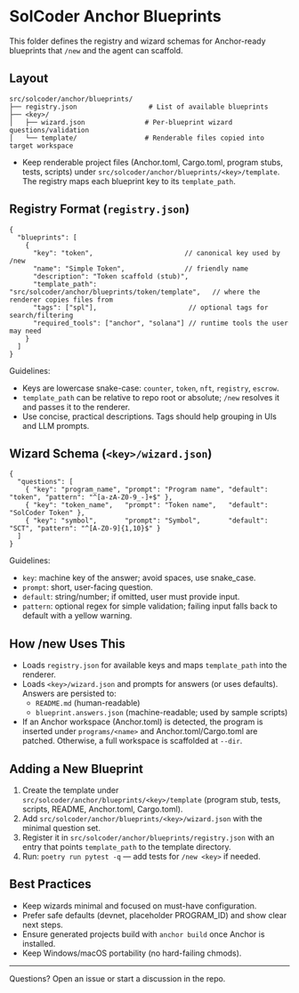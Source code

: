 # SolCoder Anchor Blueprints

This folder defines the registry and wizard schemas for Anchor-ready blueprints that `/new` and the agent can scaffold.

## Layout

```
src/solcoder/anchor/blueprints/
├── registry.json                  # List of available blueprints
├── <key>/
│   ├── wizard.json               # Per-blueprint wizard questions/validation
│   └── template/                 # Renderable files copied into target workspace
```

- Keep renderable project files (Anchor.toml, Cargo.toml, program stubs, tests, scripts) under `src/solcoder/anchor/blueprints/<key>/template`. The registry maps each blueprint key to its `template_path`.

## Registry Format (`registry.json`)

```jsonc
{
  "blueprints": [
    {
      "key": "token",                       // canonical key used by /new
      "name": "Simple Token",               // friendly name
      "description": "Token scaffold (stub)",
      "template_path": "src/solcoder/anchor/blueprints/token/template",   // where the renderer copies files from
      "tags": ["spl"],                       // optional tags for search/filtering
      "required_tools": ["anchor", "solana"] // runtime tools the user may need
    }
  ]
}
```

Guidelines:
- Keys are lowercase snake-case: `counter`, `token`, `nft`, `registry`, `escrow`.
- `template_path` can be relative to repo root or absolute; `/new` resolves it and passes it to the renderer.
- Use concise, practical descriptions. Tags should help grouping in UIs and LLM prompts.

## Wizard Schema (`<key>/wizard.json`)

```jsonc
{
  "questions": [
    { "key": "program_name", "prompt": "Program name", "default": "token", "pattern": "^[a-zA-Z0-9_-]+$" },
    { "key": "token_name",   "prompt": "Token name",   "default": "SolCoder Token" },
    { "key": "symbol",       "prompt": "Symbol",       "default": "SCT", "pattern": "^[A-Z0-9]{1,10}$" }
  ]
}
```

Guidelines:
- `key`: machine key of the answer; avoid spaces, use snake_case.
- `prompt`: short, user-facing question.
- `default`: string/number; if omitted, user must provide input.
- `pattern`: optional regex for simple validation; failing input falls back to default with a yellow warning.

## How /new Uses This
- Loads `registry.json` for available keys and maps `template_path` into the renderer.
- Loads `<key>/wizard.json` and prompts for answers (or uses defaults). Answers are persisted to:
  - `README.md` (human-readable)
  - `blueprint.answers.json` (machine-readable; used by sample scripts)
- If an Anchor workspace (Anchor.toml) is detected, the program is inserted under `programs/<name>` and Anchor.toml/Cargo.toml are patched. Otherwise, a full workspace is scaffolded at `--dir`.

## Adding a New Blueprint
1. Create the template under `src/solcoder/anchor/blueprints/<key>/template` (program stub, tests, scripts, README, Anchor.toml, Cargo.toml).
2. Add `src/solcoder/anchor/blueprints/<key>/wizard.json` with the minimal question set.
3. Register it in `src/solcoder/anchor/blueprints/registry.json` with an entry that points `template_path` to the template directory.
4. Run: `poetry run pytest -q` — add tests for `/new <key>` if needed.

## Best Practices
- Keep wizards minimal and focused on must-have configuration.
- Prefer safe defaults (devnet, placeholder PROGRAM_ID) and show clear next steps.
- Ensure generated projects build with `anchor build` once Anchor is installed.
- Keep Windows/macOS portability (no hard-failing chmods).

---

Questions? Open an issue or start a discussion in the repo.
